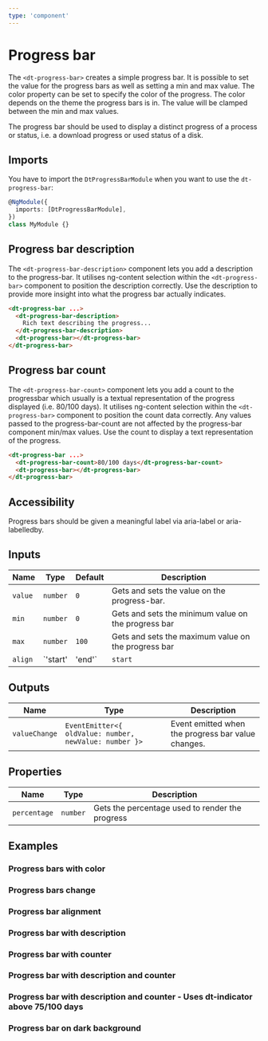 ```yaml
---
type: 'component'
---
```


# Progress bar

The `<dt-progress-bar>` creates a simple progress bar. It is possible to set the
value for the progress bars as well as setting a min and max value. The color
property can be set to specify the color of the progress. The color depends on
the theme the progress bars is in. The value will be clamped between the min and
max values.

The progress bar should be used to display a distinct progress of a process or
status, i.e. a download progress or used status of a disk.

<docs-source-example example="ProgressBarDefaultExample"></docs-source-example>

## Imports

You have to import the `DtProgressBarModule` when you want to use the
`dt-progress-bar`:

```typescript
@NgModule({
  imports: [DtProgressBarModule],
})
class MyModule {}
```

## Progress bar description

The `<dt-progress-bar-description>` component lets you add a description to the
progress-bar. It utilises ng-content selection within the `<dt-progress-bar>`
component to position the description correctly. Use the description to provide
more insight into what the progress bar actually indicates.

```html
<dt-progress-bar ...>
  <dt-progress-bar-description>
    Rich text describing the progress...
  </dt-progress-bar-description>
  <dt-progress-bar></dt-progress-bar>
</dt-progress-bar>
```

<docs-source-example example="ProgressBarWithDescriptionExample"></docs-source-example>

## Progress bar count

The `<dt-progress-bar-count>` component lets you add a count to the progressbar
which usually is a textual representation of the progress displayed (i.e. 80/100
days). It utilises ng-content selection within the `<dt-progress-bar>` component
to position the count data correctly. Any values passed to the
progress-bar-count are not affected by the progress-bar component min/max
values. Use the count to display a text representation of the progress.

```html
<dt-progress-bar ...>
  <dt-progress-bar-count>80/100 days</dt-progress-bar-count>
  <dt-progress-bar></dt-progress-bar>
</dt-progress-bar>
```

<docs-source-example example="ProgressBarWithCountAndDescriptionExample"></docs-source-example>

## Accessibility

Progress bars should be given a meaningful label via aria-label or
aria-labelledby.

## Inputs

| Name    | Type              | Default | Description                                                           |
| ------- | ----------------- | ------- | --------------------------------------------------------------------- |
| `value` | `number`          | `0`     | Gets and sets the value on the progress-bar.                          |
| `min`   | `number`          | `0`     | Gets and sets the minimum value on the progress bar                   |
| `max`   | `number`          | `100`   | Gets and sets the maximum value on the progress bar                   |
| `align` | `'start' | 'end'` | `start` | Sets the alignment of the progress element to the star or to the end. |

## Outputs

| Name          | Type                                                   | Description                                        |
| ------------- | ------------------------------------------------------ | -------------------------------------------------- |
| `valueChange` | `EventEmitter<{ oldValue: number, newValue: number }>` | Event emitted when the progress bar value changes. |

## Properties

| Name         | Type     | Description                                     |
| ------------ | -------- | ----------------------------------------------- |
| `percentage` | `number` | Gets the percentage used to render the progress |

## Examples

### Progress bars with color

<docs-source-example example="ProgressBarWithColorExample"></docs-source-example>

### Progress bars change

<docs-source-example example="ProgressBarChangeExample"></docs-source-example>

### Progress bar alignment

<docs-source-example example="ProgressBarRightAlignedExample"></docs-source-example>

### Progress bar with description

<docs-source-example example="ProgressBarWithDescriptionExample"></docs-source-example>

### Progress bar with counter

<docs-source-example example="ProgressBarWithCountExample"></docs-source-example>

### Progress bar with description and counter

<docs-source-example example="ProgressBarWithCountAndDescriptionExample"></docs-source-example>

### Progress bar with description and counter - Uses dt-indicator above 75/100 days

<docs-source-example example="ProgressBarWithCountAndDescriptionIndicatorExample"></docs-source-example>

### Progress bar on dark background

<docs-source-example example="ProgressBarDarkExample"></docs-source-example>
